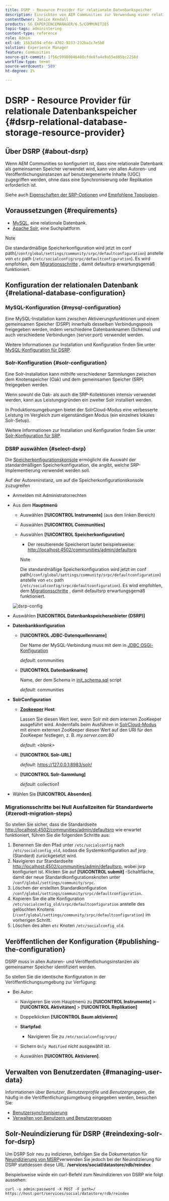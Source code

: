 ```yaml
---
title: DSRP - Resource Provider für relationale Datenbankspeicher
description: Einrichten von AEM Communities zur Verwendung einer relationalen Datenbank als gemeinsamen Speicher
contentOwner: Janice Kendall
products: SG_EXPERIENCEMANAGER/6.5/COMMUNITIES
topic-tags: administering
content-type: reference
role: Admin
exl-id: 15b3a594-efde-4702-9233-232ba1c7e5b0
solution: Experience Manager
feature: Communities
source-git-commit: 1f56c99980846400cfde8fa4e9a55e885bc2258d
workflow-type: tm+mt
source-wordcount: '589'
ht-degree: 1%

---
```


# DSRP - Resource Provider für relationale Datenbankspeicher {#dsrp-relational-database-storage-resource-provider}

## Über DSRP {#about-dsrp}

Wenn AEM Communities so konfiguriert ist, dass eine relationale Datenbank als gemeinsamen Speicher verwendet wird, kann von allen Autoren- und Veröffentlichungsinstanzen auf benutzergenerierte Inhalte (UGC) zugegriffen werden, ohne dass eine Synchronisierung oder Replikation erforderlich ist.

Siehe auch [Eigenschaften der SRP-Optionen](working-with-srp.md#characteristics-of-srp-options) und [Empfohlene Topologien](topologies.md).

## Voraussetzungen {#requirements}

* [MySQL](#mysql-configuration), eine relationale Datenbank.
* [Apache Solr](#solr-configuration), eine Suchplattform.

>[!NOTE]
>
>Die standardmäßige Speicherkonfiguration wird jetzt im conf path(`/conf/global/settings/community/srpc/defaultconfiguration`) anstelle von `etc` path (`/etc/socialconfig/srpc/defaultconfiguration`). Es wird empfohlen, dem [Migrationsschritte](#zerodt-migration-steps) , damit defaultsrp erwartungsgemäß funktioniert.

## Konfiguration der relationalen Datenbank {#relational-database-configuration}

### MySQL-Konfiguration {#mysql-configuration}

Eine MySQL-Installation kann zwischen Aktivierungsfunktionen und einem gemeinsamen Speicher (DSRP) innerhalb desselben Verbindungspools freigegeben werden, indem verschiedene Datenbanknamen (Schema) und auch verschiedene Verbindungen (server:port) verwendet werden.

Weitere Informationen zur Installation und Konfiguration finden Sie unter [MySQL-Konfiguration für DSRP](dsrp-mysql.md).

### Solr-Konfiguration {#solr-configuration}

Eine Solr-Installation kann mithilfe verschiedener Sammlungen zwischen dem Knotenspeicher (Oak) und dem gemeinsamen Speicher (SRP) freigegeben werden.

Wenn sowohl die Oak- als auch die SRP-Kollektionen intensiv verwendet werden, kann aus Leistungsgründen ein zweiter Solr installiert werden.

In Produktionsumgebungen bietet der SolrCloud-Modus eine verbesserte Leistung im Vergleich zum eigenständigen Modus (ein einzelnes lokales Solr-Setup).

Weitere Informationen zur Installation und Konfiguration finden Sie unter [Solr-Konfiguration für SRP](solr.md).

### DSRP auswählen {#select-dsrp}

Die [Speicherkonfigurationskonsole](srp-config.md) ermöglicht die Auswahl der standardmäßigen Speicherkonfiguration, die angibt, welche SRP-Implementierung verwendet werden soll.

Auf der Autoreninstanz, um auf die Speicherkonfigurationskonsole zuzugreifen

* Anmelden mit Administratorrechten
* Aus dem **Hauptmenü**

   * Auswählen **[!UICONTROL Instrumente]** (aus dem linken Bereich)
   * Auswählen **[!UICONTROL Communities]**
   * Auswählen **[!UICONTROL Speicherkonfiguration]**

      * Der resultierende Speicherort lautet beispielsweise: [http://localhost:4502/communities/admin/defaultsrp](http://localhost:4502/communities/admin/defaultsrp)

     >[!NOTE]
     >
     >Die standardmäßige Speicherkonfiguration wird jetzt im conf path(`/conf/global/settings/community/srpc/defaultconfiguration`) anstelle von `etc` path (`/etc/socialconfig/srpc/defaultconfiguration`). Es wird empfohlen, dem [Migrationsschritte](#zerodt-migration-steps) , damit defaultsrp erwartungsgemäß funktioniert.

  ![dsrp-config](assets/dsrp-config.png)

* Auswählen **[!UICONTROL Datenbankspeicheranbieter (DSRP)]**
* **Datenbankkonfiguration**

   * **[!UICONTROL JDBC-Datenquellenname]**

     Der Name der MySQL-Verbindung muss mit dem in [JDBC OSGi-Konfiguration](dsrp-mysql.md#configurejdbcconnections)

     *default*: communities

   * **[!UICONTROL Datenbankname]**

     Name, der dem Schema in [init_schema.sql](dsrp-mysql.md#obtain-the-sql-script) script

     *default*: communities

* **SolrConfiguration**

   * **[Zookeeper](https://solr.apache.org/guide/6_6/using-zookeeper-to-manage-configuration-files.html) Host**

     Lassen Sie diesen Wert leer, wenn Solr mit dem internen ZooKeeper ausgeführt wird. Andernfalls beim Ausführen in [SolrCloud-Modus](solr.md#solrcloud-mode) mit einem externen ZooKeeper diesen Wert auf den URI für den ZooKeeper festlegen, z. B. *my.server.com:80*

     *default*: *&lt;blank>*

   * **[!UICONTROL Solr-URL]**

     *default*: https://127.0.0.1:8983/solr/

   * **[!UICONTROL Solr-Sammlung]**

     *default*: collection1

* Wählen Sie **[!UICONTROL Absenden]**.

### Migrationsschritte bei Null Ausfallzeiten für Standardwerte {#zerodt-migration-steps}

So stellen Sie sicher, dass die Standardseite [http://localhost:4502/communities/admin/defaultsrp](http://localhost:4502/communities/admin/defaultsrp) wie erwartet funktioniert, führen Sie die folgenden Schritte aus:

1. Benennen Sie den Pfad unter `/etc/socialconfig` nach `/etc/socialconfig_old`, sodass die Systemkonfiguration auf jsrp (Standard) zurückgesetzt wird.
1. Navigieren zur Standardseite [http://localhost:4502/communities/admin/defaultsrp](http://localhost:4502/communities/admin/defaultsrp), wobei jsrp konfiguriert ist. Klicken Sie auf **[!UICONTROL submit]** -Schaltfläche, damit der neue Standardkonfigurationsknoten unter `/conf/global/settings/community/srpc`.
1. Löschen der erstellten Standardkonfiguration `/conf/global/settings/community/srpc/defaultconfiguration`.
1. Kopieren Sie die alte Konfiguration `/etc/socialconfig_old/srpc/defaultconfiguration` anstelle des gelöschten Knotens (`/conf/global/settings/community/srpc/defaultconfiguration`) im vorherigen Schritt.
1. Löschen des alten `etc` Knoten `/etc/socialconfig_old`.

## Veröffentlichen der Konfiguration {#publishing-the-configuration}

DSRP muss in allen Autoren- und Veröffentlichungsinstanzen als gemeinsamer Speicher identifiziert werden.

So stellen Sie die identische Konfiguration in der Veröffentlichungsumgebung zur Verfügung:

* Bei Autor:

   * Navigieren Sie vom Hauptmenü zu **[!UICONTROL Instrumente]** > **[!UICONTROL Aktivitäten]** > **[!UICONTROL Replikation]**
   * Doppelklicken **[!UICONTROL Baum aktivieren]**
   * **Startpfad**:

      * Navigieren Sie zu `/etc/socialconfig/srpc/`

   * Sichern `Only Modified` nicht ausgewählt ist.
   * Auswählen **[!UICONTROL Aktivieren]**.

## Verwalten von Benutzerdaten {#managing-user-data}

Informationen über *Benutzer*, *Benutzerprofile* und *Benutzergruppen*, die häufig in die Veröffentlichungsumgebung eingegeben werden, besuchen Sie:

* [Benutzersynchronisierung](sync.md)
* [Verwalten von Benutzern und Benutzergruppen](users.md)

## Solr-Neuindizierung für DSRP {#reindexing-solr-for-dsrp}

Um DSRP Solr neu zu indizieren, befolgen Sie die Dokumentation für [Neuindizierung von MSRP](msrp.md#msrp-reindex-tool)verwenden Sie jedoch bei der Neuindizierung für DSRP stattdessen diese URL: **/services/social/datastore/rdb/reindex**

Beispielsweise würde ein curl-Befehl zum Neuindizieren von DSRP wie folgt aussehen:

```shell
curl -u admin:password -X POST -F path=/ https://host:port/services/social/datastore/rdb/reindex
```

